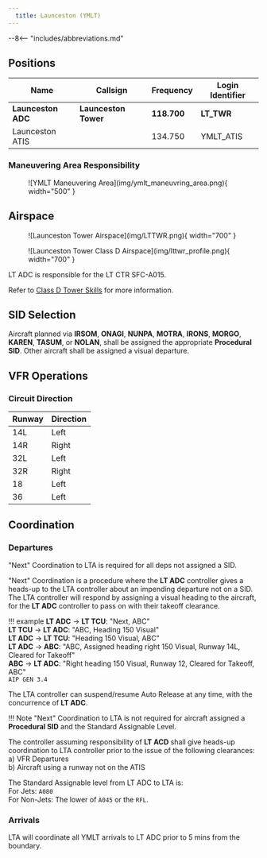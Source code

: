 ```yaml
---
  title: Launceston (YMLT)
---
```


--8<-- "includes/abbreviations.md"

## Positions

| Name              | Callsign       | Frequency        | Login Identifier                         |
| ----------------- | -------------- | ---------------- | ---------------------------------------- |
| **Launceston ADC**    | **Launceston Tower**   | **118.700**     | **LT_TWR**                          |
| Launceston ATIS       |                | 134.750          | YMLT_ATIS                                |

### Maneuvering Area Responsibility
<figure markdown>
![YMLT Maneuvering Area](img/ymlt_maneuvring_area.png){ width="500" }
</figure>

## Airspace

<figure markdown>
![Launceston Tower Airspace](img/LTTWR.png){ width="700" }
</figure>

<figure markdown>
![Launceston Tower Class D Airspace](img/lttwr_profile.png){ width="700" }
</figure>

LT ADC is responsible for the LT CTR SFC-A015.

Refer to [Class D Tower Skills](../../controller-skills/classdtwr) for more information.

## SID Selection

Aircraft planned via **IRSOM**, **ONAGI**, **NUNPA**, **MOTRA**, **IRONS**, **MORGO**, **KAREN**, **TASUM**, or **NOLAN**, shall be assigned the appropriate **Procedural SID**.  Other aircraft shall be assigned a visual departure.

## VFR Operations

### Circuit Direction

| Runway | Direction |
| ------ | ----------|
| 14L     | Left  |
| 14R    | Right |
| 32L     | Left  |
| 32R     | Right |
| 18     | Left  |
| 36     | Left  |

## Coordination
### Departures
"Next" Coordination to LTA is required for all deps not assigned a SID.

"Next" Coordination is a procedure where the **LT ADC** controller gives a heads-up to the LTA controller about an impending departure not on a SID. The LTA controller will respond by assigning a visual heading to the aircraft, for the **LT ADC** controller to pass on with their takeoff clearance.

!!! example
    **LT ADC** -> **LT TCU**: "Next, ABC"  
    **LT TCU** -> **LT ADC**: "ABC, Heading 150 Visual"  
    **LT ADC** -> **LT TCU**: "Heading 150 Visual, ABC"  
    **LT ADC** -> **ABC**: "ABC, Assigned heading right 150 Visual, Runway 14L, Cleared for Takeoff"  
    **ABC** -> **LT ADC**: "Right heading 150 Visual, Runway 12, Cleared for Takeoff, ABC"  
    `AIP GEN 3.4`

The LTA controller can suspend/resume Auto Release at any time, with the concurrence of **LT ADC**.

!!! Note
    "Next" Coordination to LTA is not required for aircraft assigned a **Procedural SID** and the Standard Assignable Level.

The controller assuming responsibility of **LT ACD** shall give heads-up coordination to LTA controller prior to the issue of the following clearances:  
a) VFR Departures  
b) Aircraft using a runway not on the ATIS

The Standard Assignable level from LT ADC to LTA is:  
For Jets: `A080`  
For Non-Jets: The lower of `A045` or the `RFL`.
### Arrivals
LTA will coordinate all YMLT arrivals to LT ADC prior to 5 mins from the boundary.